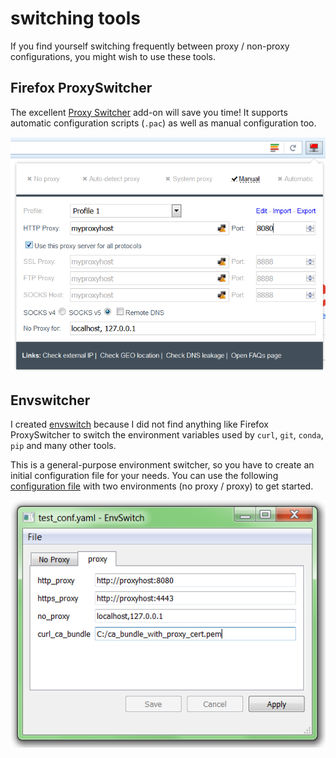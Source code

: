 # switching tools

If you find yourself switching frequently between proxy / non-proxy configurations, you might wish to use these tools.

## Firefox ProxySwitcher

The excellent [Proxy Switcher](http://firefox.add0n.com/proxy-switcher.html) add-on will save you time! It supports automatic configuration scripts (`.pac`) as well as manual configuration too.

![ProxySwitcher](proxyswitcher.png)


## Envswitcher

I created [envswitch](https://smarie.github.io/env-switcher-gui/) because I did not find anything like Firefox ProxySwitcher to switch the environment variables used by `curl`, `git`, `conda`, `pip` and many other tools.

This is a general-purpose environment switcher, so you have to create an initial configuration file for your needs. You can use the following [configuration file](network_config.yml) with two environments (no proxy / proxy) to get started.

![envswitch](envswitcher.png)
